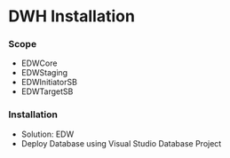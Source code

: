 # DWH Installation

### Scope

* EDWCore
* EDWStaging
* EDWInitiatorSB
* EDWTargetSB

### Installation

* Solution: EDW
* Deploy Database using Visual Studio Database Project

